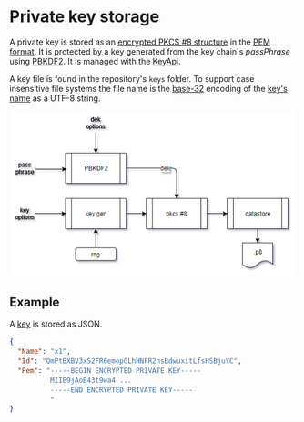 ﻿# Private key storage

A private key is stored as an [encrypted PKCS #8 structure](https://tools.ietf.org/html/rfc5208) in the 
[PEM format](https://en.wikipedia.org/wiki/Privacy-Enhanced_Mail). It is protected by a key generated from the 
key chain's *passPhrase* using [PBKDF2](https://en.wikipedia.org/wiki/PBKDF2).  It is managed with 
the [KeyApi](xref:Ipfs.CoreApi.IKeyApi).

A key file is found in the repository's `keys` folder.  To support case insensitive file 
systems the file name is the [base-32](xref:Ipfs.Base32) encoding of the 
[key's name](xref:Ipfs.IKey.Name) as a UTF-8 string.

![key storage](../../images/private-key.png)

## Example

A [key](xref:Ipfs.IKey) is stored as JSON.

```json
{
  "Name": "x1",
  "Id": "QmPtBXBV3xS2FR6emopGLhHNFR2nsBdwuxitLfsHSBjuYC",
  "Pem": "-----BEGIN ENCRYPTED PRIVATE KEY-----
          MIIE9jAoB43t9wa4 ... 
          -----END ENCRYPTED PRIVATE KEY-----
		  "
}
```
